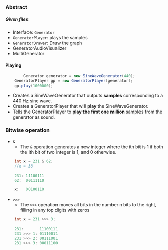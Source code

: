 ### Abstract



##### Given files

* Interface: `Generator`
* `GeneratorPlayer`: plays the samples
* `GeneratorDrawer`: Draw the graph
* GeneratorAudioVisualizer
* MultiGenerator

#### Playing

```java
		Generator generator = new SineWaveGenerator(440);
    GeneratorPlayer gp = new GeneratorPlayer(generator);
    gp.play(1000000);
```

- Creates a SineWaveGenerator that outputs **samples** corresponding to a 440 Hz sine wave.
- Creates a GeneratorPlayer that will **play** the SineWaveGenerator.
- Tells the GeneratorPlayer to **play the first one million** samples from the generator as sound.





### Bitwise operation

* `&`
  * The `&` operation generates a new integer where the ith bit is 1 if both the ith bit of two integer is 1, and 0 otherwise.

```java
    int x = 231 & 62;
    //x = 38
    
    231: 11100111
    62:  00111110

    x:   00100110
```

* `>>>`
  * The `>>>` operation moves all bits in the number n bits to the right, filling in any top digits with zeros

```java
    int x = 231 >>> 3;
    
    231:       11100111
    231 >>> 1: 01110011
    231 >>> 2: 00111001
    231 >>> 3: 00011100
```

